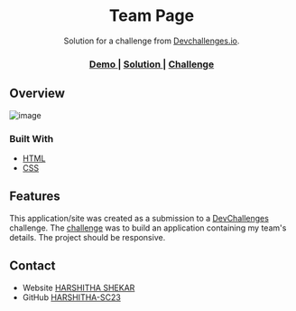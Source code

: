 <!-- Please update value in the {}  -->

<h1 align="center">Team Page</h1>

<div align="center">
   Solution for a challenge from  <a href="http://devchallenges.io" target="_blank">Devchallenges.io</a>.
</div>

<div align="center">
  <h3>
    <a href="https://harshitha-sc23.github.io/ResponsiveWebsites/Team/index.html">
      Demo
    </a>
    <span> | </span>
    <a href="https://github.com/HARSHITHA-SC23/ResponsiveWebsites/tree/main/Team">
      Solution
    </a>
    <span> | </span>
    <a href="https://devchallenges.io/challenges/hhmesazsqgKXrTkYkt0U">
      Challenge
    </a>
  </h3>
</div>

## Overview

![image](https://github.com/HARSHITHA-SC23/ResponsiveWebsites/assets/68584132/cb451b82-36b7-4ecc-a42c-224089073586)


### Built With

<!-- This section should list any major frameworks that you built your project using. Here are a few examples.-->

- [HTML](https://developer.mozilla.org/en-US/docs/Web/HTML)
- [CSS](https://developer.mozilla.org/en-US/docs/Web/CSS)

## Features

<!-- List the features of your application or follow the template. Don't share the figma file here :) -->

This application/site was created as a submission to a [DevChallenges](https://devchallenges.io/challenges) challenge. The [challenge](https://devchallenges.io/challenges/hhmesazsqgKXrTkYkt0U) was to build an application containing my team's details. The project should be responsive.

## Contact

- Website [HARSHITHA SHEKAR](#)
- GitHub [HARSHITHA-SC23](https://github.com/HARSHITHA-SC23)

